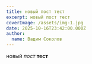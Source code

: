 ```yaml
---
title: новый пост тест
excerpt: новый пост тест
coverImage: /assets/img-1.jpg
date: 2025-10-16T23:42:00.000Z
author:
  name: Вадим Соколов
---
```

новый _пост_ **тест**